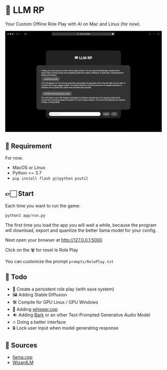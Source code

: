 # 📖 LLM RP

Your Custom Offline Role Play with AI on Mac and Linux (for now).

![LLM RP](llm-rp.png)

## 📝 Requirement

For now:
- MacOS or Linux
- Python >= 3.7
- `pip install flask gitpython psutil`

## 👉🏻 Start

Each time you want to run the game:

```bash
python3 app/run.py
```

The first time you load the app you will wait a while,
because the program will download, export and quantize 
the better llama model for your config.

Next open your browser at http://127.0.0.1:5000

Click on the 🗑️ for reset le Role Play

You can customize the prompt `prompts/RolePlay.txt`

## 📝 Todo

- 💾 Create a persistent role play (with save system)
- 🖼️ Adding Stable Diffusion
- 🛠️ Compile for GPU Linux / GPU Windows
- 🎤 Adding [whisper.cpp](https://github.com/ggerganov/whisper.cpp)
- 🔉 Adding [Bark](https://github.com/suno-ai/bark) or an other Text-Prompted Generative Audio Model
- 🔥 Doing a better interface
- 🔒 Lock user input when model generating response

## 🔎 Sources

- [llama.cpp](https://github.com/ggerganov/llama.cpp)
- [WizardLM](https://huggingface.co/ehartford/)
